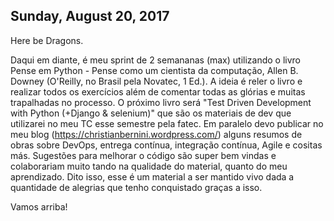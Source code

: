 ## Sunday, August 20, 2017

Here be Dragons.

Daqui em diante, é meu sprint de 2 semananas (max) utilizando o livro Pense em Python - Pense como um cientista da computação, Allen B. Downey (O'Reilly, no Brasil pela Novatec, 1 Ed.). A ideia é reler o livro e realizar todos os exercícios além de comentar todas as glórias e muitas trapalhadas no processo. O próximo livro será "Test Driven Development with Python (+Django & selenium)" que são os materiais de dev que utilizarei no meu TC esse semestre pela fatec. Em paralelo devo publicar no meu blog (https://christianbernini.wordpress.com/) alguns resumos de obras sobre DevOps, entrega contínua, integração contínua, Agile e cositas más. Sugestões para melhorar o código são super bem vindas e colaborariam muito tando na qualidade do material, quanto do meu aprendizado. Dito isso, esse é um material a ser mantido vivo dada a quantidade de alegrias que tenho conquistado graças a isso.

Vamos arriba!


